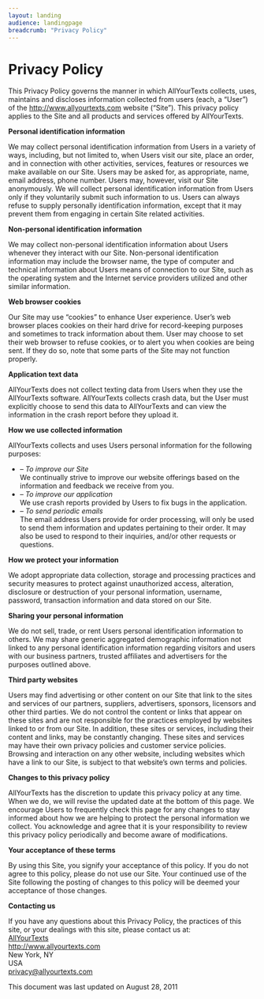 ```yaml
---
layout: landing
audience: landingpage
breadcrumb: "Privacy Policy"
---
```


<div class="page type-page status-publish hentry">
  <h1 class="entry-title">Privacy Policy</h1>
  <div class="entry-content">
    <div class="privacy">
      This Privacy Policy governs the manner in which AllYourTexts collects, uses, maintains and discloses information collected from users (each, a “User”) of the <a href="{{site.baseurl}}/">http://www.allyourtexts.com</a> website (“Site”). This privacy policy applies to the Site and all products and services offered by AllYourTexts.
      <p></p>
      <p><b>Personal identification information</b></p>
      <p>We may collect personal identification information from Users in a variety of ways, including, but not limited to, when Users visit our site, place an order, and in connection with other activities, services, features or resources we make available on our Site. Users may be asked for, as appropriate, name, email address, phone number. Users may, however, visit our Site anonymously. We will collect personal identification information from Users only if they voluntarily submit such information to us. Users can always refuse to supply personally identification information, except that it may prevent them from engaging in certain Site related activities.</p>
      <p><b>Non-personal identification information</b></p>
      <p>We may collect non-personal identification information about Users whenever they interact with our Site. Non-personal identification information may include the browser name, the type of computer and technical information about Users means of connection to our Site, such as the operating system and the Internet service providers utilized and other similar information.</p>
      <p><b>Web browser cookies</b></p>
      <p>Our Site may use “cookies” to enhance User experience. User’s web browser places cookies on their hard drive for record-keeping purposes and sometimes to track information about them. User may choose to set their web browser to refuse cookies, or to alert you when cookies are being sent. If they do so, note that some parts of the Site may not function properly.</p>
      <p><b>Application text data</b></p>
      <p>AllYourTexts does not collect texting data from Users when they use the AllYourTexts software. AllYourTexts collects crash data, but the User must explicitly choose to send this data to AllYourTexts and can view the information in the crash report before they upload it.</p>
      <p><b>How we use collected information</b></p>
      <p>AllYourTexts collects and uses Users personal information for the following purposes:</p>
      <ul>
        <li><i>– To improve our Site</i><br>
          We continually strive to improve our website offerings based on the information and feedback we receive from you.
        </li>
        <li><i>– To improve our application</i><br>
          We use crash reports provided by Users to fix bugs in the application.
        </li>
        <li><i>– To send periodic emails</i><br>
          The email address Users provide for order processing, will only be used to send them information and updates pertaining to their order. It may also be used to respond to their inquiries, and/or other requests or questions. 
        </li>
      </ul>
      <p><b>How we protect your information</b></p>
      <p>We adopt appropriate data collection, storage and processing practices and security measures to protect against unauthorized access, alteration, disclosure or destruction of your personal information, username, password, transaction information and data stored on our Site.</p>
      <p><b>Sharing your personal information</b></p>
      <p>We do not sell, trade, or rent Users personal identification information to others. We may share generic aggregated demographic information not linked to any personal identification information regarding visitors and users with our business partners, trusted affiliates and advertisers for the purposes outlined above.</p>
      <p><b>Third party websites</b></p>
      <p>Users may find advertising or other content on our Site that link to the sites and services of our partners, suppliers, advertisers, sponsors, licensors and other third parties. We do not control the content or links that appear on these sites and are not responsible for the practices employed by websites linked to or from our Site. In addition, these sites or services, including their content and links, may be constantly changing. These sites and services may have their own privacy policies and customer service policies. Browsing and interaction on any other website, including websites which have a link to our Site, is subject to that website’s own terms and policies.</p>
      <p><b>Changes to this privacy policy</b></p>
      <p>AllYourTexts has the discretion to update this privacy policy at any time. When we do, we will revise the updated date at the bottom of this page. We encourage Users to frequently check this page for any changes to stay informed about how we are helping to protect the personal information we collect. You acknowledge and agree that it is your responsibility to review this privacy policy periodically and become aware of modifications.</p>
      <p><b>Your acceptance of these terms</b></p>
      <p>By using this Site, you signify your acceptance of this policy. If you do not agree to this policy, please do not use our Site. Your continued use of the Site following the posting of changes to this policy will be deemed your acceptance of those changes.</p>
      <p><b>Contacting us</b></p>
      <p>If you have any questions about this Privacy Policy, the practices of this site, or your dealings with this site, please contact us at:<br>
        <a href="{{site.baseurl}}/">AllYourTexts</a><br>
        <a href="{{site.baseurl}}/">http://www.allyourtexts.com</a><br>
        New York, NY<br>
        USA<br>
        <a href="mailto:privacy@allyourtexts.com">privacy@allyourtexts.com</a>
      </p>
      <p>This document was last updated on August 28, 2011</p>
    </div>
  </div>
  <!-- .entry-content -->
</div>